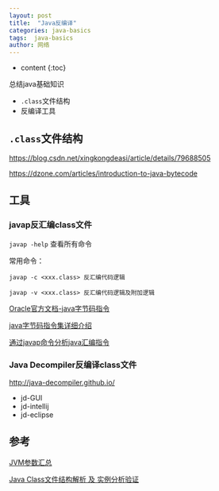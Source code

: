 ```yaml
---
layout: post
title:  "Java反编译"
categories: java-basics
tags:  java-basics
author: 网络
---
```


* content
{:toc}

总结java基础知识

* `.class`文件结构
* 反编译工具







## `.class`文件结构

https://blog.csdn.net/xingkongdeasi/article/details/79688505

https://dzone.com/articles/introduction-to-java-bytecode

## 工具

### javap反汇编class文件

`javap -help` 查看所有命令

常用命令：

```
javap -c <xxx.class> 反汇编代码逻辑
```

```
javap -v <xxx.class> 反汇编代码逻辑及附加逻辑
```

[Oracle官方文档-java字节码指令](https://docs.oracle.com/javase/specs/jvms/se7/html/jvms-6.html#jvms-6.5)

[java字节码指令集详细介绍](https://www.cnblogs.com/vinozly/p/5399308.html)

[通过javap命令分析java汇编指令](https://www.jianshu.com/p/6a8997560b05)

### Java Decompiler反编译class文件

http://java-decompiler.github.io/

* jd-GUI
* jd-intellij
* jd-eclipse

## 参考

[JVM参数汇总](https://www.cnblogs.com/duanxz/p/3482366.html)

[Java Class文件结构解析 及 实例分析验证](https://blog.csdn.net/tjiyu/article/details/53870153)
